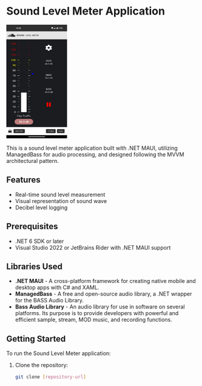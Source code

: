﻿# Sound Level Meter Application

<img src="./LoundMeter.jpeg" alt="Sound Level Meter Application" width="160" height="300">


This is a sound level meter application built with .NET MAUI, utilizing ManagedBass for audio processing, and designed following the MVVM architectural pattern.

## Features

- Real-time sound level measurement
- Visual representation of sound wave
- Decibel level logging

## Prerequisites

- .NET 6 SDK or later
- Visual Studio 2022 or JetBrains Rider with .NET MAUI support

## Libraries Used

- **.NET MAUI** - A cross-platform framework for creating native mobile and desktop apps with C# and XAML.
- **ManagedBass** - A free and open-source audio library, a .NET wrapper for the BASS Audio Library.
- **Bass Audio Library** - An audio library for use in software on several platforms. Its purpose is to provide developers with powerful and efficient sample, stream, MOD music, and recording functions.

## Getting Started

To run the Sound Level Meter application:

1. Clone the repository:
   ```bash
   git clone [repository-url]
